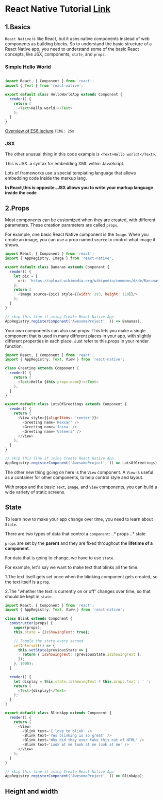 # React Native Tutorial [Link](https://facebook.github.io/react-native/docs/tutorial.html)

## 1.Basics

`React Native` is like React, but it uses native components instead of web components as building blocks. So to understand the basic structure of a React Native app, you need to understand some of the basic React concepts, like JSX, components, `state`, and `props`.

### Simple Hello World

```Javascript

import React, { Component } from 'react';
import { Text } from 'react-native';

export default class HelloWorldApp extends Component {
  render() {
    return (
      <Text>Hello world!</Text>
    );
  }
}

```

[Overview of ES6 lecture](https://babeljs.io/learn-es2015/)
`TIME: 25m`

### JSX

The other unusual thing in this code example is `<Text>Hello world!</Text>`.

This is JSX..a syntax for embedding XML within JavaScript.

Lots of frameworks use a special templating language that allows embedding code inside the markup lang.

**In React,this is opposite..JSX allows you to write your markup language inside the code**

## 2.Props

Most components can be customized when they are created, with different parameters.
These creation parameters are called `props`.

For example, one basic React Native component is the `Image`.
When you create an image, you can use a prop named `source` to control what image it shows.

```Javascript
import React, { Component } from 'react';
import { AppRegistry, Image } from 'react-native';

export default class Bananas extends Component {
  render() {
    let pic = {
      uri: 'https://upload.wikimedia.org/wikipedia/commons/d/de/Bananavarieties.jpg'
    };
    return (
      <Image source={pic} style={{width: 193, height: 110}}/>
    );
  }
}

// skip this line if using Create React Native App
AppRegistry.registerComponent('AwesomeProject', () => Bananas);

```

Your own components can also use props. This lets you make a single component that is used in many different places in your app,
with slightly different properties in each place. Just refer to this.props in your render function.

```JavaScript
import React, { Component } from 'react';
import { AppRegistry, Text, View } from 'react-native';

class Greeting extends Component {
  render() {
    return (
      <Text>Hello {this.props.name}!</Text>
    );
  }
}

export default class LotsOfGreetings extends Component {
  render() {
    return (
      <View style={{alignItems: 'center'}}>
        <Greeting name='Rexxar' />
        <Greeting name='Jaina' />
        <Greeting name='Valeera' />
      </View>
    );
  }
}

// skip this line if using Create React Native App
AppRegistry.registerComponent('AwesomeProject', () => LotsOfGreetings);
```
The other new thing going on here is the `View` component. A `View` is useful as a container for other components,
to help control style and layout.

With props and the basic `Text`, `Image`, and `View` components, you can build a wide variety of static screens.


## State

To learn how to make your app change over time, you need to learn about `State`.

There are two types of data that control a `component`:
..* props
..* state

`props` are set by the **parent** and they are fixed throughout the **lifetime of a component**.

For data that is going to change, we have to use `state`.

For example, let's say we want to make text that blinks all the time.

1.The text itself gets set once when the blinking component gets created, so the text itself is a `prop`.

2.The "whether the text is currently on or off" changes over time, so that should be kept in `state`.

```JavaScript
import React, { Component } from 'react';
import { AppRegistry, Text, View } from 'react-native';

class Blink extends Component {
  constructor(props) {
    super(props);
    this.state = {isShowingText: true};

    // Toggle the state every second
    setInterval(() => {
      this.setState(previousState => {
        return { isShowingText: !previousState.isShowingText };
      });
    }, 1000);
  }

  render() {
    let display = this.state.isShowingText ? this.props.text : ' ';
    return (
      <Text>{display}</Text>
    );
  }
}

export default class BlinkApp extends Component {
  render() {
    return (
      <View>
        <Blink text='I love to blink' />
        <Blink text='Yes blinking is so great' />
        <Blink text='Why did they ever take this out of HTML' />
        <Blink text='Look at me look at me look at me' />
      </View>
    );
  }
}

// skip this line if using Create React Native App
AppRegistry.registerComponent('AwesomeProject', () => BlinkApp);
```

## Height and width
